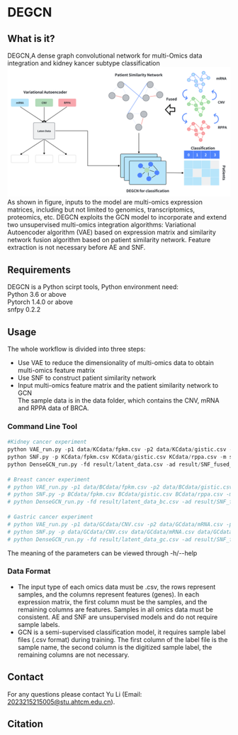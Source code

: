 # DEGCN
## What is it?
DEGCN,A dense graph convolutional network for multi-Omics data integration and kidney kancer subtype classification<br>
![Image text](https://github.com/yoyolooki/DEGCN/blob/main/data/Figs1.png)
As shown in figure, inputs to the model are multi-omics expression matrices, including but not limited to genomics, transcriptomics, proteomics, etc. DEGCN exploits the GCN model to incorporate and extend two unsupervised multi-omics integration algorithms: Variational Autoencoder algorithm (VAE) based on expression matrix and similarity network fusion algorithm based on patient similarity network. Feature extraction is not necessary before AE and SNF. <br>

## Requirements 
DEGCN is a Python scirpt tools, Python environment need:<br>
Python 3.6 or above <br>
Pytorch 1.4.0 or above <br>
snfpy 0.2.2 <br>


## Usage
The whole workflow is divided into three steps: <br>
* Use VAE to reduce the dimensionality of multi-omics data to obtain multi-omics feature matrix <br>
* Use SNF to construct patient similarity network <br>
* Input multi-omics feature matrix  and the patient similarity network to GCN <br>
The sample data is in the data folder, which contains the CNV, mRNA and RPPA data of BRCA. <br>

### Command Line Tool
```Python
#Kidney cancer experiment
python VAE_run.py -p1 data/KCdata/fpkm.csv -p2 data/KCdata/gistic.csv -p3 data/KCdata/rppa.csv -s 0 -d gpu -e 100 -m 0 -bs 16
python SNF.py -p KCdata/fpkm.csv KCdata/gistic.csv KCdata/rppa.csv -m sqeuclidean
python DenseGCN_run.py -fd result/latent_data.csv -ad result/SNF_fused_matrix.csv -ld data/KCdata/sample_classes.csv -ts KCdata/test_sample.csv -m 0 -d gpu -p 20

# Breast cancer experiment
# python VAE_run.py -p1 data/BCdata/fpkm.csv -p2 data/BCdata/gistic.csv -p3 data/BCdata/rppa.csv -s 0 -d gpu -e 100 -m 0 -bs 16
# python SNF.py -p BCdata/fpkm.csv BCdata/gistic.csv BCdata/rppa.csv -m sqeuclidean
# python DenseGCN_run.py -fd result/latent_data_bc.csv -ad result/SNF_fused_matrix_bc.csv -ld data/BCdata/sample_classes.csv -ts data/BCdata/test_sample.csv -m 0 -d gpu -p 20

# Gastric cancer experiment
# python VAE_run.py -p1 data/GCdata/CNV.csv -p2 data/GCdata/mRNA.csv -p3 data/GCdata/somatic.csv -s 0 -d gpu -e 100 -m 0 -bs 16
# python SNF.py -p data/GCdata/CNV.csv data/GCdata/mRNA.csv data/GCdata/somatic.csv -m sqeuclidean
# python DenseGCN_run.py -fd result/latent_data_gc.csv -ad result/SNF_fused_matrix_gc.csv -ld data/GCdata/sample_classes.csv -ts data/GCdata/test_sample.csv -m 0 -d gpu -p 20
```
The meaning of the parameters can be viewed through -h/--help <br>

### Data Format
* The input type of each omics data must be .csv, the rows represent samples, and the columns represent features (genes). In each expression matrix, the first column must be the samples, and the remaining columns are features. Samples in all omics data must be consistent. AE and SNF are unsupervised models and do not require sample labels.<br>
* GCN is a semi-supervised classification model, it requires sample label files (.csv format) during training. The first column of the label file is the sample name, the second column is the digitized sample label, the remaining columns are not necessary. <br>


## Contact
For any questions please contact Yu Li (Email: 2023215215005@stu.ahtcm.edu.cn).

## Citation

